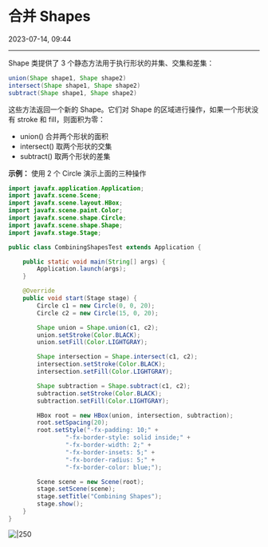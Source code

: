 # 合并 Shapes

2023-07-14, 09:44
****
Shape 类提供了 3 个静态方法用于执行形状的并集、交集和差集：

```java
union(Shape shape1, Shape shape2)
intersect(Shape shape1, Shape shape2)
subtract(Shape shape1, Shape shape2)
```

这些方法返回一个新的 Shape。它们对 Shape 的区域进行操作，如果一个形状没有 stroke 和 fill，则面积为零：

- union() 合并两个形状的面积
- intersect() 取两个形状的交集
- subtract() 取两个形状的差集

**示例：** 使用 2 个 Circle 演示上面的三种操作

```java
import javafx.application.Application;
import javafx.scene.Scene;
import javafx.scene.layout.HBox;
import javafx.scene.paint.Color;
import javafx.scene.shape.Circle;
import javafx.scene.shape.Shape;
import javafx.stage.Stage;

public class CombiningShapesTest extends Application {

    public static void main(String[] args) {
        Application.launch(args);
    }

    @Override
    public void start(Stage stage) {
        Circle c1 = new Circle(0, 0, 20);
        Circle c2 = new Circle(15, 0, 20);

        Shape union = Shape.union(c1, c2);
        union.setStroke(Color.BLACK);
        union.setFill(Color.LIGHTGRAY);

        Shape intersection = Shape.intersect(c1, c2);
        intersection.setStroke(Color.BLACK);
        intersection.setFill(Color.LIGHTGRAY);

        Shape subtraction = Shape.subtract(c1, c2);
        subtraction.setStroke(Color.BLACK);
        subtraction.setFill(Color.LIGHTGRAY);

        HBox root = new HBox(union, intersection, subtraction);
        root.setSpacing(20);
        root.setStyle("-fx-padding: 10;" +
                "-fx-border-style: solid inside;" +
                "-fx-border-width: 2;" +
                "-fx-border-insets: 5;" +
                "-fx-border-radius: 5;" +
                "-fx-border-color: blue;");

        Scene scene = new Scene(root);
        stage.setScene(scene);
        stage.setTitle("Combining Shapes");
        stage.show();
    }
}
```

![|250](Pasted%20image%2020230714094419.png)

